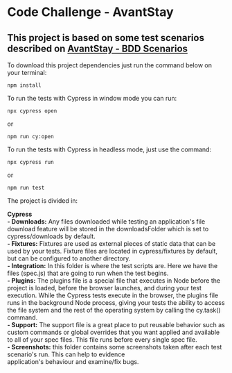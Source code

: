 # Code Challenge - AvantStay

## This project is based on some test scenarios described on [AvantStay - BDD Scenarios](https://docs.google.com/document/d/1_r_m6BxkdW1yCXhtQzuu5GOtlVGAMW4VlIW1w7D3HnI/edit?usp=sharing)

To download this project dependencies just run the command below on your terminal:
``` 
npm install 
```
To run the tests with Cypress in window mode you can run:
``` 
npx cypress open 
```
or 
``` 
npm run cy:open
```
To run the tests with Cypress in headless mode, just use the command:
``` 
npx cypress run
```
or 
``` 
npm run test
```
The project is divided in:

**Cypress**<br />
    **- Downloads:** Any files downloaded while testing an application's file download feature will be stored in the downloadsFolder which is set to cypress/downloads by default.<br />
    **- Fixtures:** Fixtures are used as external pieces of static data that can be used by your tests. Fixture files are located in cypress/fixtures by default, but can be configured to another directory.<br />
    **- Integration:** In this folder is where the test scripts are. Here we have the files (spec.js) that are going to run when the test begins.<br />
    **- Plugins:** The plugins file is a special file that executes in Node before the project is loaded, before the browser launches, and during your test execution. While the Cypress tests execute in the browser, the plugins file runs in the background Node process, giving your tests the ability to access the file system and the rest of the operating system by calling the cy.task() command.<br />
    **- Support:** The support file is a great place to put reusable behavior such as custom commands or global overrides that you want applied and available to all of your spec files. This file runs before every single spec file.<br />
    **- Screenshots:** this folder contains some screenshots taken after each test scenario's run. This can help to evidence <br />
    application's behaviour and examine/fix bugs.
    
